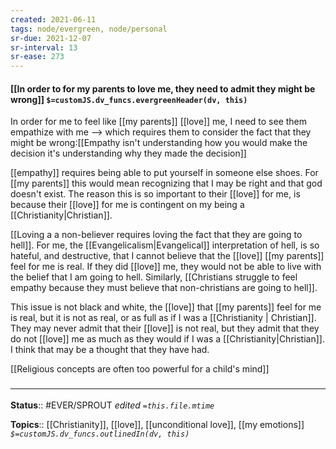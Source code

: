 ```yaml
---
created: 2021-06-11
tags: node/evergreen, node/personal
sr-due: 2021-12-07
sr-interval: 13
sr-ease: 273
---
```


#### [[In order to for my parents to love me, they need to admit they might be wrong]] `$=customJS.dv_funcs.evergreenHeader(dv, this)`

In order for me to feel like [[my parents]] [[love]] me, I need to see them empathize with me --> which requires them to consider the fact that they might be wrong:[[Empathy isn't understanding how you would make the decision it's understanding why they made the decision]]

[[empathy]] requires being able to put yourself in someone else shoes. For [[my parents]] this would mean recognizing that I may be right and that god doesn't exist. The reason this is so important to their [[love]] for me, is because their [[love]] for me is contingent on my being a [[Christianity|Christian]]. 

[[Loving a a non-believer requires loving the fact that they are going to hell]]. For me, the [[Evangelicalism|Evangelical]] interpretation of hell, is so hateful, and destructive, that I cannot believe that the [[love]] [[my parents]] feel for me is real. If they did [[love]] me, they would not be able to live with the belief that I am going to hell. Similarly, [[Christians struggle to feel empathy because they must believe that non-christians are going to hell]]. 

This issue is not black and white, the [[love]] that [[my parents]] feel for me is real, but it is not as real, or as full as if I was a [[Christianity | Christian]]. They may never admit that their [[love]] is not real, but they admit that they do not [[love]] me as much as they would if I was a [[Christianity|Christian]]. I think that may be a thought that they have had. 

[[Religious concepts are often too powerful for a child's mind]]

### <hr class="footnote"/>
**Status**:: #EVER/SPROUT 
*edited `=this.file.mtime`*

**Topics**:: [[Christianity]], [[love]], [[unconditional love]], [[my emotions]] 
*`$=customJS.dv_funcs.outlinedIn(dv, this)`*

